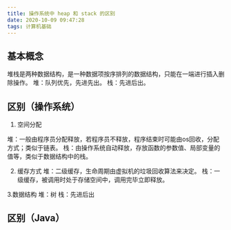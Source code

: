 ```yaml
---
title: 操作系统中 heap 和 stack 的区别
date: 2020-10-09 09:47:28
tags: 计算机基础
---
```


## 基本概念

堆栈是两种数据结构，是一种数据项按序排列的数据结构，只能在一端进行插入删除操作。
堆：队列优先，先进先出。
栈：先进后出。

## 区别（操作系统）

1. 空间分配

堆：一般由程序员分配释放，若程序员不释放，程序结束时可能由os回收，分配方式；类似于链表。
栈：由操作系统自动释放，存放函数的参数值、局部变量的值等，类似于数据结构中的栈。

2. 缓存方式
堆：二级缓存，生命周期由虚拟机的垃圾回收算法来决定。
栈：一级缓存，被调用时处于存储空间中，调用完毕立即释放。

3.数据结构
堆：树
栈：先进后出

## 区别（Java）

